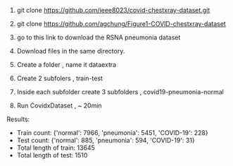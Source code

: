 
1. git clone https://github.com/ieee8023/covid-chestxray-dataset.git
2. git clone https://github.com/agchung/Figure1-COVID-chestxray-dataset
3. go to this link to download the RSNA pneumonia dataset




1. Download files in the same directory. 
2. Create a folder , name it dataextra
3. Create 2 subfolers , train-test
4. Inside each subfolder create 3 subfolders , covid19-pneumonia-normal
5. Run CovidxDataset ,  ~ 20min

Results:

- Train count:  {'normal': 7966, 'pneumonia': 5451, 'COVID-19': 228}
- Test count:  {'normal': 885, 'pneumonia': 594, 'COVID-19': 31}
- Total length of train:  13645
- Total length of test:  1510
